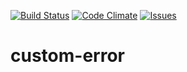 [![Build Status](https://img.shields.io/travis/mprokopowicz/custom-error.svg?style=flat-square)](http://travis-ci.org/mprokopowicz/custom-error/)
[![Code Climate](https://img.shields.io/codeclimate/github/mprokopowicz/custom-error.svg?style=flat-square)](https://codeclimate.com/github/mprokopowicz/custom-error)
[![Issues](https://img.shields.io/codeclimate/issues/github/mprokopowicz/custom-error.svg?style=flat-square)](https://codeclimate.com/github/mprokopowicz/custom-error/issues)

# custom-error

